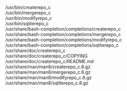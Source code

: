 /usr/bin/createrepo\_c  
/usr/bin/mergerepo\_c  
/usr/bin/modifyrepo\_c  
/usr/bin/sqliterepo\_c  
/usr/share/bash-completion/completions/createrepo\_c  
/usr/share/bash-completion/completions/mergerepo\_c  
/usr/share/bash-completion/completions/modifyrepo\_c  
/usr/share/bash-completion/completions/sqliterepo\_c  
/usr/share/doc/createrepo\_c  
/usr/share/doc/createrepo\_c/COPYING  
/usr/share/doc/createrepo\_c/README.md  
/usr/share/man/man8/createrepo\_c.8.gz  
/usr/share/man/man8/mergerepo\_c.8.gz  
/usr/share/man/man8/modifyrepo\_c.8.gz  
/usr/share/man/man8/sqliterepo\_c.8.gz  
